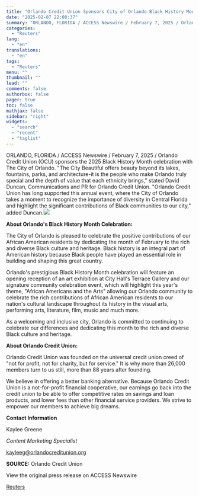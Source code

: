 ```yaml
---
title: "Orlando Credit Union Sponsors City of Orlando Black History Month 2025 as Commitment to Community and Richness of Diversity"
date: "2025-02-07 22:00:37"
summary: "ORLANDO, FLORIDA / ACCESS Newswire / February 7, 2025 / Orlando Credit Union (OCU) sponsors the 2025 Black History Month celebration with The City of Orlando. \"The City Beautiful offers beauty beyond its lakes, fountains, parks, and architecture-it is the people who make Orlando truly special and the depth of..."
categories:
  - "Reuters"
lang:
  - "en"
translations:
  - "en"
tags:
  - "Reuters"
menu: ""
thumbnail: ""
lead: ""
comments: false
authorbox: false
pager: true
toc: false
mathjax: false
sidebar: "right"
widgets:
  - "search"
  - "recent"
  - "taglist"
---
```


ORLANDO, FLORIDA / ACCESS Newswire / February 7, 2025 / Orlando Credit Union (OCU) sponsors the 2025 Black History Month celebration with The City of Orlando. "The City Beautiful offers beauty beyond its lakes, fountains, parks, and architecture-it is the people who make Orlando truly special and the depth of value that each ethnicity brings," stated David Duncan, Communications and PR for Orlando Credit Union. "Orlando Credit Union has long supported this annual event, where the City of Orlando takes a moment to recognize the importance of diversity in Central Florida and highlight the significant contributions of Black communities to our city," added Duncan.![](https://s3.tradingview.com/news/image/tag:reuters.com,2025-02-07:newsml_ACSrWxCQa-55336501e705c6faeac8e216aaba48f5-resized.jpeg)

**About Orlando's Black History Month Celebration:**

The City of Orlando is pleased to celebrate the positive contributions of our African American residents by dedicating the month of February to the rich and diverse Black culture and heritage. Black history is an integral part of American history because Black people have played an essential role in building and shaping this great country.

Orlando's prestigious Black History Month celebration will feature an opening reception of an art exhibition at City Hall's Terrace Gallery and our signature community celebration event, which will highlight this year's theme, "African Americans and the Arts" allowing our Orlando community to celebrate the rich contributions of African American residents to our nation's cultural landscape throughout its history in the visual arts, performing arts, literature, film, music and much more.

As a welcoming and inclusive city, Orlando is committed to continuing to celebrate our differences and dedicating this month to the rich and diverse Black culture and heritage.

**About Orlando Credit Union:**

Orlando Credit Union was founded on the universal credit union creed of "not for profit, not for charity, but for service." It is why more than 26,000 members turn to us still, more than 88 years after founding.

We believe in offering a better banking alternative. Because Orlando Credit Union is a not-for-profit financial cooperative, our earnings go back into the credit union to be able to offer competitive rates on savings and loan products, and lower fees than other financial service providers. We strive to empower our members to achieve big dreams.

**Contact Information**

Kaylee Greene

*Content Marketing Specialist*

kayleeg@orlandocreditunion.org

**SOURCE:** Orlando Credit Union

View the original press release on ACCESS Newswire

[Reuters](https://www.tradingview.com/news/reuters.com,2025-02-07:newsml_ACSrWxCQa:0/)
